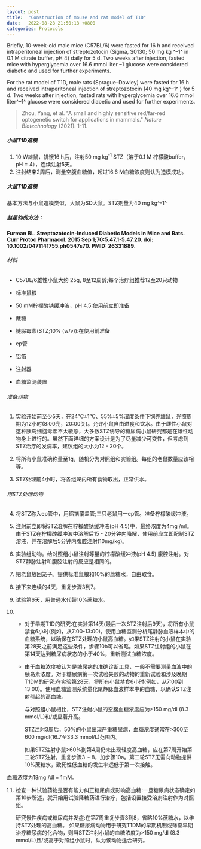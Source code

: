```yaml
---
layout: post
title:  "Construction of mouse and rat model of T1D"
date:   2022-08-28 21:50:13 +0800
categories: Protocols
---
```

Briefly, 10-week-old male mice (C57BL/6) were fasted for 16 h and received intraperitoneal injection of streptozotocin (Sigma, S0130; 50 mg kg ^–1^ in 0.1 M citrate buffer, pH 4) daily for 5 d. Two weeks after injection, fasted mice with hyperglycemia over 16.6 mmol liter –1 glucose were considered diabetic and used for further experiments.

For the rat model of T1D, male rats (Sprague–Dawley) were fasted for 16 h and received intraperitoneal injection of streptozotocin (40 mg kg^–1^ ) for 5 d. Two weeks after injection, fasted rats with hyperglycemia over 16.6 mmol liter^–1^ glucose were considered diabetic and used for further experiments.

> Zhou, Yang, et al. "A small and highly sensitive red/far-red optogenetic switch for applications in mammals." *Nature Biotechnology* (2021): 1-11.

##### 小鼠T1D造模

1. 10 W雄鼠，饥饿16 h后，注射50 mg kg<sup>-1</sup> STZ（溶于0.1 M 柠檬酸buffer，pH = 4），连续注射5天。
2. 注射结束2周后，测量空腹血糖值，超过16.6 M血糖浓度则认为造模成功。

##### 大鼠T1D造模

基本方法与小鼠造模类似，大鼠为SD大鼠。STZ剂量为40 mg kg^-1^

##### 赵星钧的方法：

**Furman BL. Streptozotocin-Induced Diabetic
Models in Mice and Rats. Curr Protoc Pharmacol. 2015 Sep 1;70:5.47.1-5.47.20.
doi: 10.1002/0471141755.ph0547s70. PMID: 26331889.**

###### 材料

- C57BL/6雄性小鼠大约 25g, 8至12周龄;每个治疗组推荐12至20只动物

- 标准鼠粮

- 50 mM柠檬酸钠缓冲液，pH 4.5:使用前立即准备

- 蔗糖

- 链脲霉素(STZ;10% (w/v)):在使用前准备

- ep管

- 铝箔

- 注射器

- 血糖监测装置

###### 准备动物

1. 实验开始前至少5天，在24°C±1°C、55%±5%湿度条件下饲养雄鼠，光照周期为12小时(8:00亮，20:00关)。允许小鼠自由进食和饮水。由于雌性小鼠对这种胰岛细胞毒素不太敏感，大多数STZ诱导的糖尿病小鼠研究都是在雄性动物身上进行的。虽然下面详细的方案设计是为了尽量减少可变性，但考虑到STZ治疗的发病率，建议组的大小为12 - 20个。

2. 将所有小鼠准确称量至1g，随机分为对照组和实验组。每组的老鼠数量应该相等。

3. STZ处理前4小时，将各组笼内所有食物取出，正常供水。

###### 用STZ处理动物

4. 将STZ称入ep管中，用铝箔覆盖管;三只老鼠用一ep管。准备柠檬酸缓冲液。

5. 注射前立即将STZ溶解在柠檬酸钠缓冲液(pH 4.5)中，最终浓度为4mg
   /ml。由于STZ在柠檬酸缓冲液中溶解后15 - 20分钟内降解，使用前应立即配制STZ溶液，并在溶解后5分钟内腹腔注射(10mg/kg)。

6. 实验组动物。给对照组小鼠注射等量的柠檬酸缓冲液(pH 4.5) 腹腔注射。对STZ静脉注射和腹腔注射的反应是相同的。

7. 把老鼠放回笼子。提供标准鼠粮和10%的蔗糖水，自由取食。

8. 接下来连续的4天，重复步骤3到7。

9. 试验第6天，用普通水代替10%蔗糖水。

10. - 对于早期T1D的研究:在实验第14天(最后一次STZ注射后9天)，将所有小鼠禁食6小时(例如，从7:00-13:00)。使用血糖监测分析尾静脉血液样本中的血糖系统，以确保在STZ处理的小鼠高血糖。如果STZ注射的小鼠在实验第28天之前满足这些条件，步骤10b可以省略。如果STZ注射组的小鼠在第14天达到糖尿病状态的小于40%，重新测试血糖浓度。
    
    - 由于血糖浓度被认为是糖尿病的准确诊断工具，一般不需要测量血液中的胰岛素浓度。对于糖尿病第一次试验失败的动物的重新试验和涉及晚期T1DM的研究:在实验第28天，将所有小鼠禁食6小时(例如，从7:00到13:00)。使用血糖监测系统量化尾静脉血液样本中的血糖，以确认STZ注射引起的高血糖。
      
      与对照组小鼠相比，STZ注射小鼠的空腹血糖浓度应为>150 mg/dl (8.3 mmol/L)和/或显著升高。
      
      STZ注射3周后，50%的小鼠出现严重糖尿病，血糖浓度通常在>300至600
      mg/dl(16.7至33.3 mmol/L)范围内。
      
      如果STZ注射小鼠>60%到第4周仍未出现轻度高血糖，应在第7周开始第二轮STZ注射，重复步骤3 ~ 8，加步骤10a。第二轮STZ无需向动物提供10%蔗糖水，致死性低血糖的发生率远低于第一次接触。

血糖浓度为18mg /dl = 1mM。

11. 检查一种试验药物是否有能力纠正糖尿病或影响高血糖:一旦糖尿病状态确定如第10步所述，就开始用试验降糖药进行治疗，包括设置接受溶剂注射作为对照组。
    
    研究慢性疾病或糖尿病并发症:在第7周重复步骤3到8，省略10%蔗糖水，以维持STZ处理的高血糖。
    如果糖尿病动物用于研究T1DM的早期机制或筛查早期治疗糖尿病的化合物，则当STZ注射小鼠的血糖浓度为>150 mg/dl (8.3 mmol/L)且/或高于对照组小鼠时，认为该动物适合研究。

[jekyll-docs]: https://jekyllrb.com/docs/home
[jekyll-gh]:   https://github.com/jekyll/jekyll
[jekyll-talk]: https://talk.jekyllrb.com/
